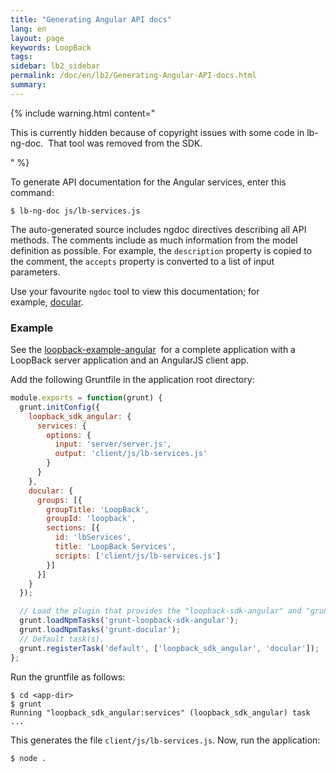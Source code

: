 ```yaml
---
title: "Generating Angular API docs"
lang: en
layout: page
keywords: LoopBack
tags:
sidebar: lb2_sidebar
permalink: /doc/en/lb2/Generating-Angular-API-docs.html
summary:
---
```


{% include warning.html content="

This is currently hidden because of copyright issues with some code in lb-ng-doc.  That tool was removed from the SDK.

" %}

To generate API documentation for the Angular services, enter this command:

```shell
$ lb-ng-doc js/lb-services.js
```

The auto-generated source includes ngdoc directives describing all API methods.
The comments include as much information from the model definition as possible.
For example, the `description` property is copied to the comment, the `accepts` property is converted to a list of input parameters.

Use your favourite `ngdoc` tool to view this documentation; for example, [docular](http://grunt-docular.com/).

### Example

See the [loopback-example-angular](https://github.com/strongloop/loopback-example-angular) 
for a complete application with a LoopBack server application and an AngularJS client app.

Add the following Gruntfile in the application root directory:

```javascript
module.exports = function(grunt) {
  grunt.initConfig({
    loopback_sdk_angular: {
      services: {
        options: {
          input: 'server/server.js',
          output: 'client/js/lb-services.js'
        }
      }
    },
    docular: {
      groups: [{
        groupTitle: 'LoopBack',
        groupId: 'loopback',
        sections: [{
          id: 'lbServices',
          title: 'LoopBack Services',
          scripts: ['client/js/lb-services.js']
        }]
      }]
    }
  });

  // Load the plugin that provides the "loopback-sdk-angular" and "grunt-docular" tasks.
  grunt.loadNpmTasks('grunt-loopback-sdk-angular');
  grunt.loadNpmTasks('grunt-docular');
  // Default task(s).
  grunt.registerTask('default', ['loopback_sdk_angular', 'docular']);
};
```

Run the gruntfile as follows:

```shell
$ cd <app-dir>
$ grunt
Running "loopback_sdk_angular:services" (loopback_sdk_angular) task
...
```

This generates the file `client/js/lb-services.js`. Now, run the application:

```shell
$ node .
```